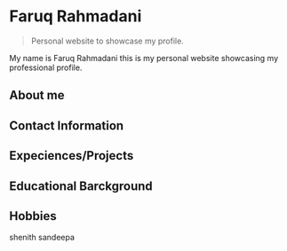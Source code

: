 # Faruq Rahmadani

> Personal website to showcase my profile.

My name is Faruq Rahmadani this is my personal website showcasing my professional profile.

## About me

## Contact Information

## Expeciences/Projects

## Educational Barckground

## Hobbies 

shenith sandeepa
